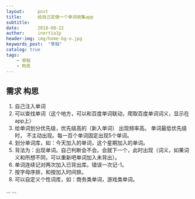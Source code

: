 ```yaml
---
layout:     post
title:      给自己定做一个单词收集app
subtitle:   
date:       2018-08-22
author:     inertia1p
header-img: img/home-bg-o.jpg
keywords_post:  "草稿"
catalog: true
tags:
    - 草稿
    - 构思
---
```


## 需求 构思

1. 自己注入单词  
2. 可以查找单词（这个地方，可以和百度单词联动，爬取百度单词词义，显示在app上）
3. 给单词划分优先级，优先级高的（新入单词） 出现频率高。 单词最低优先级时， 不主动出现。每一百个单词固定出现5个单词。
4. 划分单词库，如：今天加入的单词，这个星期加入的单词。
5. 背法为：出现单词。自己判断会不会。会就下一个，此时出现（词义，如果词义和所想不同，可以重新吧单词加入未背出）。
6. 单词连续记对两次加入已背出库。错误一次记-1。
7. 按字母序排，和按加入时间排。
8. 可以自定义个性词库，如：商务类单词，游戏类单词。

 ... ...
